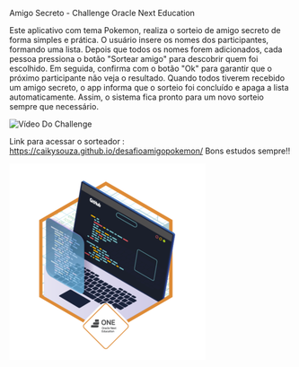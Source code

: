 Amigo Secreto - Challenge Oracle Next Education

Este aplicativo com tema Pokemon, realiza o sorteio de amigo secreto de forma simples e prática. O usuário insere os nomes dos participantes, formando uma lista. Depois que todos os nomes forem adicionados, cada pessoa pressiona o botão "Sortear amigo" para descobrir quem foi escolhido. Em seguida, confirma com o botão "Ok" para garantir que o próximo participante não veja o resultado. Quando todos tiverem recebido um amigo secreto, o app informa que o sorteio foi concluído e apaga a lista automaticamente. Assim, o sistema fica pronto para um novo sorteio sempre que necessário.

<img src="amp.gif" alt="Vídeo Do Challenge">


Link para acessar o sorteador : https://caikysouza.github.io/desafioamigopokemon/
Bons estudos sempre!! 


<img src="badge-desafio (1).png" alt="Badget ONE">
